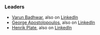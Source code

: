 ### Leaders
* [Varun Badhwar](mailto:v@endor.ai), also on [LinkedIn](https://www.linkedin.com/in/vbadhwar/)
* [George Apostolopoulos](mailto:george@endor.ai), also on [LinkedIn](https://www.linkedin.com/in/george-apostolopoulos-2336a8/)
* [Henrik Plate](mailto:henrik@endor.ai), also on [LinkedIn](https://www.linkedin.com/in/henrikplate/)
